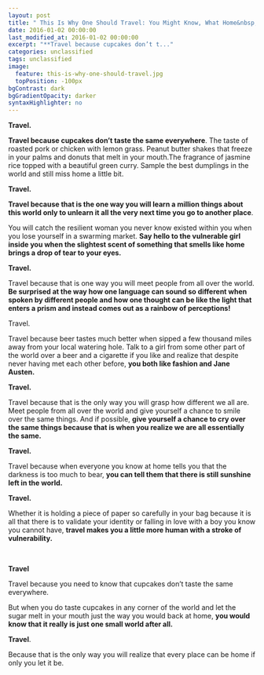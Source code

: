 ```yaml
---
layout: post
title: " This Is Why One Should Travel: You Might Know, What Home&nbsp;Is"
date: 2016-01-02 00:00:00
last_modified_at: 2016-01-02 00:00:00
excerpt: "**Travel because cupcakes don’t t..." 
categories: unclassified
tags: unclassified
image: 
  feature: this-is-why-one-should-travel.jpg
  topPosition: -100px
bgContrast: dark
bgGradientOpacity: darker
syntaxHighlighter: no
---
```


				

			



						


		


			



		


**Travel.**


**Travel because cupcakes don’t taste the same everywhere**. The taste of roasted pork or chicken with lemon grass. Peanut butter shakes that freeze in your palms and donuts that melt in your mouth.The fragrance of jasmine rice topped with a beautiful green curry. Sample the best dumplings in the world and still miss home a little bit.

**Travel.**






**Travel because that is the one way you will learn a million things about this world only to unlearn it all the very next time you go to another place**.





You will catch the resilient woman you never know existed within you when you lose yourself in a swarming market. **Say hello to the vulnerable girl inside you when the slightest scent of something that smells like home brings a drop of tear to your eyes.**

















**Travel.**

Travel because that is one way you will meet people from all over the world. **Be surprised at the way how one language can sound so different when spoken by different people and how one thought can be like the light that enters a prism and instead comes out as a rainbow of perceptions!**

Travel.

Travel because beer tastes much better when sipped a few thousand miles away from your local watering hole. Talk to a girl from some other part of the world over a beer and a cigarette if you like and realize that despite never having met each other before, **you both like fashion and Jane Austen.**

**Travel.**

Travel because that is the only way you will grasp how different we all are. Meet people from all over the world and give yourself a chance to smile over the same things. And if possible, **give yourself a chance to cry over the same things because that is when you realize we are all essentially the same.**


**Travel.**

Travel because when everyone you know at home tells you that the darkness is too much to bear, **you can tell them that there is still sunshine left in the world.**

**Travel.**

Whether it is holding a piece of paper so carefully in your bag because it is all that there is to validate your identity or falling in love with a boy you know you cannot have, **travel makes you a little more human with a stroke of vulnerability.**


&nbsp;

**Travel**

Travel because you need to know that cupcakes don’t taste the same everywhere.

But when you do taste cupcakes in any corner of the world and let the sugar melt in your mouth just the way you would back at home, **you would know that it really is just one small world after all.**

**Travel**.

Because that is the only way you will realize that every place can be home if only you let it be.

&nbsp;


					

			

				
